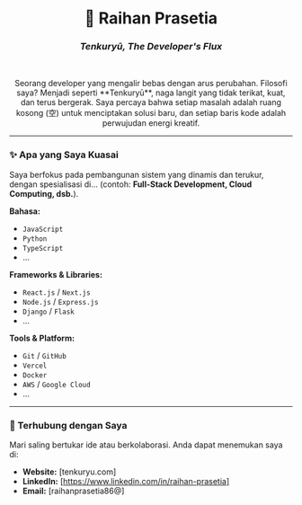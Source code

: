 <div align="center">
  <h1>🐉 Raihan Prasetia</h1>
  <h3><i>Tenkuryū, The Developer's Flux</i></h3>
  <br/>
  <p>
    Seorang developer yang mengalir bebas dengan arus perubahan.
    Filosofi saya? Menjadi seperti **Tenkuryū**, naga langit yang tidak terikat,
    kuat, dan terus bergerak. Saya percaya bahwa setiap masalah adalah ruang kosong (空)
    untuk menciptakan solusi baru, dan setiap baris kode adalah perwujudan energi kreatif.
  </p>
</div>

---

### ✨ Apa yang Saya Kuasai

Saya berfokus pada pembangunan sistem yang dinamis dan terukur, dengan spesialisasi di... (contoh: **Full-Stack Development, Cloud Computing, dsb.**).

**Bahasa:**
- `JavaScript`
- `Python`
- `TypeScript`
- ...

**Frameworks & Libraries:**
- `React.js` / `Next.js`
- `Node.js` / `Express.js`
- `Django` / `Flask`
- ...

**Tools & Platform:**
- `Git` / `GitHub`
- `Vercel`
- `Docker`
- `AWS` / `Google Cloud`
- ...

---

### 💬 Terhubung dengan Saya

Mari saling bertukar ide atau berkolaborasi. Anda dapat menemukan saya di:

- **Website:** [tenkuryu.com]
- **LinkedIn:** [https://www.linkedin.com/in/raihan-prasetia]
- **Email:** [raihanprasetia86@]

